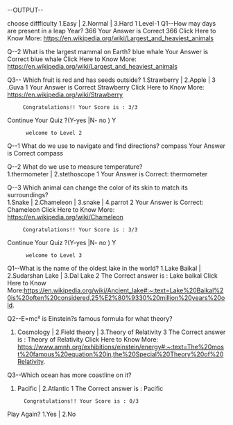 --OUTPUT--


choose diffficulty
1.Easy | 2.Normal | 3.Hard
1
         Level-1
Q1--How may days are present in a leap Year?
366
Your Answer is Correct  366
Click Here to Know More: https://en.wikipedia.org/wiki/Largest_and_heaviest_animals

 Q--2  What is the largest mammal on Earth?
blue whale
Your Answer is Correct  blue whale
Click Here to Know More: https://en.wikipedia.org/wiki/Largest_and_heaviest_animals

 Q3-- Which fruit is red and has seeds outside?
1.Strawberry | 2.Apple | 3 .Guva 
1
Your Answer is Correct  Strawberry
Click Here to Know More: https://en.wikipedia.org/wiki/Strawberry 

         Congratulations!! Your Score is : 3/3
Continue Your  Quiz ?(Y-yes |N- no )
Y
 
          welcome to Level 2
 
 Q--1 What do we use to navigate and find directions? 
compass
Your Answer is Correct compass
 
 Q--2 What do we use to measure temperature?  
1.thermometer | 2.stethoscope
1
Your Answer is Correct: thermometer 
 
 Q--3  Which animal can change the color of its skin to match its surroundings?  
1.Snake | 2.Chameleon | 3.snake | 4.parrot
2
Your Answer is Correct: Chameleon
Click Here to Know More:  https://en.wikipedia.org/wiki/Chameleon

         Congratulations!! Your Score is : 3/3
Continue Your  Quiz ?(Y-yes |N- no )
Y

          welcome to Level 3

 Q1--What is the name of the oldest lake in the world?
1.Lake Baikal | 2.Sudarshan Lake | 3.Dal Lake
2
The Correct answer is :  Lake baikal
Click Here to Know More:https://en.wikipedia.org/wiki/Ancient_lake#:~:text=Lake%20Baikal%20is%20often%20considered,25%E2%80%9330%20million%20years%20old.

 Q2--E=mc² is Einstein?s famous formula for what theory?
1. Cosmology | 2.Field theory | 3.Theory of Relativity
3
The Correct answer is : Theory of Relativity
Click Here to Know More: https://www.amnh.org/exhibitions/einstein/energy#:~:text=The%20most%20famous%20equation%20in,the%20Special%20Theory%20of%20Relativity.

 Q3--Which ocean has more coastline on it?
1. Pacific | 2.Atlantic
1
The Correct answer is :  Pacific

         Congratulations!! Your Score is : 0/3

 Play Again?
1.Yes | 2.No
